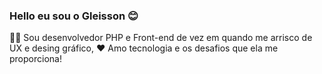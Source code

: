 ### Hello eu sou o Gleisson :blush:

:man_technologist: Sou desenvolvedor PHP e Front-end de vez em quando me arrisco de UX e desing gráfico,
:heart: Amo tecnologia e os desafios que ela me proporciona! 
